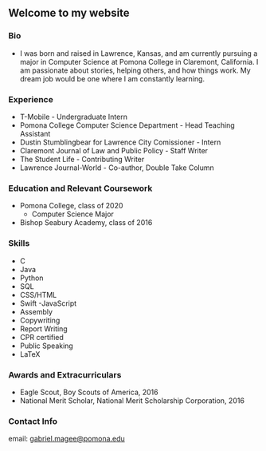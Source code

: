## Welcome to my website

### Bio
   - I was born and raised in Lawrence, Kansas, and am currently pursuing a major in Computer Science at Pomona College in Claremont, California. I am passionate about stories, helping others, and how things work. My dream job would be one where I am constantly learning.

### Experience
  - T-Mobile - Undergraduate Intern
  - Pomona College Computer Science Department - Head Teaching Assistant
  - Dustin Stumblingbear for Lawrence City Comissioner - Intern
  - Claremont Journal of Law and Public Policy - Staff Writer
  - The Student Life - Contributing Writer
  - Lawrence Journal-World - Co-author, Double Take Column
### Education and Relevant Coursework
  - Pomona College, class of 2020
    - Computer Science Major
  - Bishop Seabury Academy, class of 2016
  
### Skills
   - C
   - Java
   - Python
   - SQL
   - CSS/HTML
   - Swift
    -JavaScript
   - Assembly
   - Copywriting
   - Report Writing
   - CPR certified
   - Public Speaking
   - LaTeX	

### Awards and Extracurriculars
  - Eagle Scout, Boy Scouts of America, 2016
  - National Merit Scholar, National Merit Scholarship Corporation, 2016
  
### Contact Info
  email: [gabriel.magee@pomona.edu](mailto:gabriel.magee@pomona.edu)</p>
